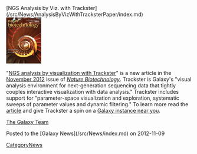 <div class='newsItemHeader'>[NGS Analysis by Viz. with Trackster](/src/News/AnalysisByVizWithTracksterPaper/index.md)</div>

<div class='right'><a href='http://bit.ly/VMUz7p'><img src="/src/Images/NewsGraphics/NatBiotechCover201211.gif" alt="Nature Biotechnology" height="125" /></a></div>

"[NGS analysis by visualization with Trackster](http://bit.ly/VMUz7p)" is a new article in the [November 2012](http://www.nature.com/nbt/journal/v30/n11/index.html) issue of *[Nature Biotechnology](http://www.nature.com/nbt/index.html)*.  Trackster is Galaxy's "visual analysis environment for next-generation sequencing data that tightly couples interactive visualization with data analysis."  Trackster includes support for "parameter-space visualization and exploration, systematic sweeps of parameter values and dynamic filtering."  To learn more read the [article](http://bit.ly/VMUz7p) and give Trackster a spin on a [Galaxy instance near you](/src/PublicGalaxyServers/index.md).

[The Galaxy Team](/src/GalaxyTeam/index.md)

<div class='newsItemFooter'>Posted to the [Galaxy News](/src/News/index.md) on 2012-11-09</div>

[CategoryNews](/src/CategoryNews/index.md)
